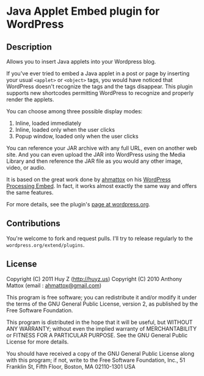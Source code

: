 Java Applet Embed plugin for WordPress
======================================

Description
-----------
Allows you to insert Java applets into your Wordpress blog.

If you've ever tried to embed a Java applet in a post or page by inserting
your usual `<applet>` or `<object>` tags, you would have noticed that
WordPress doesn't recognize the tags and the tags disappear. This plugin
supports new shortcodes permitting WordPress to recognize and properly render
the applets.

You can choose among three possible display modes:

1. Inline, loaded immediately
2. Inline, loaded only when the user clicks
3. Popup window, loaded only when the user clicks

You can reference your JAR archive with any full URL, even on another web
site.  And you can even upload the JAR into WordPress using the Media
Library and then reference the JAR file as you would any other image, video,
or audio.

It is based on the great work done by
[ahmattox](http://profiles.wordpress.org/users/ahmattox/) on his
[WordPress Processing Embed](http://wordpress.org/extend/plugins/wordpress-processing-embed/).
In fact, it works almost exactly the same way and offers the same features.

For more details, see the plugin's [page at wordpress.org](http://wordpress.org/extend/public/java-applet-embed/).

Contributions
-------------
You're welcome to fork and request pulls.  I'll try to release regularly to the `wordpress.org/extend/plugins`.

License
-------
Copyright (C) 2011  Huy Z (http://huyz.us)
Copyright (C) 2010  Anthony Mattox  (email : ahmattox@gmail.com)

This program is free software; you can redistribute it and/or modify
it under the terms of the GNU General Public License, version 2, as 
published by the Free Software Foundation.

This program is distributed in the hope that it will be useful,
but WITHOUT ANY WARRANTY; without even the implied warranty of
MERCHANTABILITY or FITNESS FOR A PARTICULAR PURPOSE.  See the
GNU General Public License for more details.

You should have received a copy of the GNU General Public License
along with this program; if not, write to the Free Software
Foundation, Inc., 51 Franklin St, Fifth Floor, Boston, MA  02110-1301  USA
